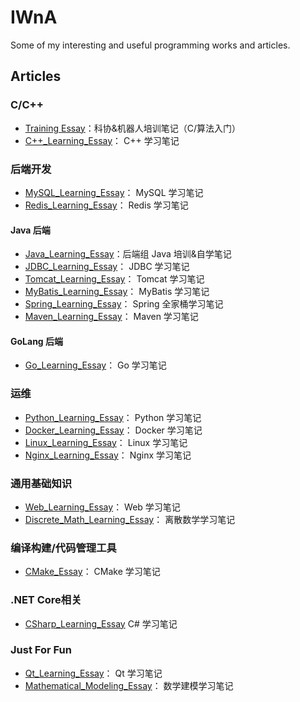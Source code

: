 # IWnA
Some of my interesting and useful programming works and articles.

## Articles

### C/C++

+ [Training Essay](Articles/TrainingEssay.md)：科协&机器人培训笔记（C/算法入门）
+ [C++_Learning_Essay](Articles/CppLearningEssay.md)： C++ 学习笔记

### 后端开发

+ [MySQL_Learning_Essay](Articles/MySQLLearningEssay.md)： MySQL 学习笔记
+ [Redis_Learning_Essay](Articles/RedisLearningEssay.md)： Redis 学习笔记

#### Java 后端

+ [Java_Learning_Essay](Articles/JavaLearningEssay.md)：后端组 Java 培训&自学笔记
+ [JDBC_Learning_Essay](Articles/JDBCLearningEssay.md)： JDBC 学习笔记
+ [Tomcat_Learning_Essay](Articles/TomcatLearningEssay.md)： Tomcat 学习笔记
+ [MyBatis_Learning_Essay](Articles/MyBatisLearningEssay.md)： MyBatis 学习笔记
+ [Spring_Learning_Essay](Articles/SpringLearningEssay.md)： Spring 全家桶学习笔记
+ [Maven_Learning_Essay](Articles/MavenLearningEssay.md)： Maven 学习笔记

#### GoLang 后端

+ [Go_Learning_Essay](Articles/GoLearningEssay.md)： Go 学习笔记

### 运维

+ [Python_Learning_Essay](Articles/PythonLearningEssay.md)： Python 学习笔记
+ [Docker_Learning_Essay](Articles/DockerLearningEssay.md)： Docker 学习笔记
+ [Linux_Learning_Essay](Articles/LinuxLearningEssay.md)： Linux 学习笔记
+ [Nginx_Learning_Essay](Articles/NginxLearningEssay.md)： Nginx 学习笔记

### 通用基础知识

+ [Web_Learning_Essay](Articles/WebLearningEssay.md)： Web 学习笔记
+ [Discrete_Math_Learning_Essay](Articles/DiscreteMathLearningEssay.md)： 离散数学学习笔记

### 编译构建/代码管理工具

+ [CMake_Essay](Articles/CMake.md)： CMake 学习笔记

### .NET Core相关

+ [CSharp_Learning_Essay](Articles/CSharpLearningEssay.md) C# 学习笔记

### Just For Fun

+ [Qt_Learning_Essay](Articles/QtLearningEssay.md)： Qt 学习笔记
+ [Mathematical_Modeling_Essay](Articles/MathematicalModelingEssay.md)： 数学建模学习笔记